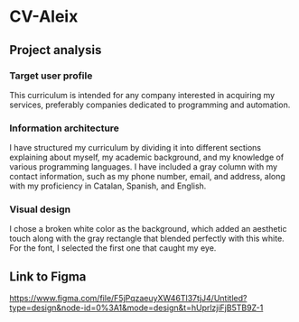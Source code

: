 # CV-Aleix

## Project analysis

### Target user profile
This curriculum is intended for any company interested in acquiring my services, preferably companies dedicated to programming and automation.

### Information architecture
I have structured my curriculum by dividing it into different sections explaining about myself, my academic background, and my knowledge of various programming languages. I have included a gray column with my contact information, such as my phone number, email, and address, along with my proficiency in Catalan, Spanish, and English.

### Visual design
I chose a broken white color as the background, which added an aesthetic touch along with the gray rectangle that blended perfectly with this white. For the font, I selected the first one that caught my eye.

## Link to Figma
https://www.figma.com/file/F5jPqzaeuyXW46Tl37tjJ4/Untitled?type=design&node-id=0%3A1&mode=design&t=hUprlzjiFjB5TB9Z-1
